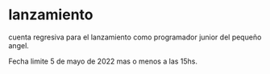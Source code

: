# lanzamiento
cuenta regresiva para el lanzamiento como programador junior del pequeño angel.

Fecha limite 5 de mayo de 2022 mas o menos a las 15hs.
